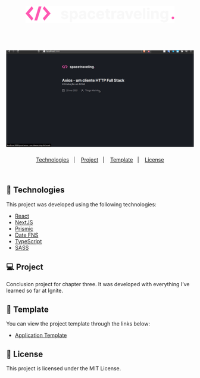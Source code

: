<p align="center">
  <img alt="watchme" src=".github/logo.png" width="400px">
</p>

<br />

<h1 align="center">
    <img alt="app" title="app" src=".github/app.gif" />
</h1>

<p align="center">
  <a href="#technologies">Technologies</a>&nbsp;&nbsp;&nbsp;|&nbsp;&nbsp;&nbsp;
  <a href="#-project">Project</a>&nbsp;&nbsp;&nbsp;|&nbsp;&nbsp;&nbsp;
  <a href="#-layout">Template</a>&nbsp;&nbsp;&nbsp;|&nbsp;&nbsp;&nbsp;
  <a href="#-license">License</a>
</p>

<br>

## 🧪 Technologies

This project was developed using the following technologies:

- [React](https://reactjs.org)
- [NextJS](https://nextjs.org/)
- [Prismic](https://prismic.io/)
- [Date FNS](https://date-fns.org/)
- [TypeScript](https://www.typescriptlang.org/)
- [SASS](https://sass-lang.com/)

## 💻 Project

Conclusion project for chapter three. It was developed with everything I’ve learned so far at Ignite.

## 🔖 Template

You can view the project template through the links below:

- [Application Template](https://github.com/rocketseat-education/ignite-template-reactjs-criando-um-projeto-do-zero)

## 📝 License

This project is licensed under the MIT License.
